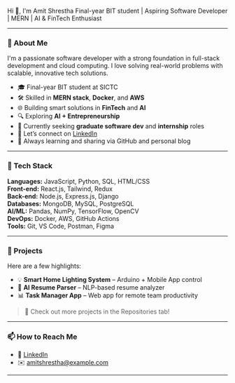 Hi 👋, I'm Amit Shrestha
Final-year BIT student | Aspiring Software Developer | MERN | AI & FinTech Enthusiast

---

### 🌸 About Me

I'm a passionate software developer with a strong foundation in full-stack development and cloud computing. I love solving real-world problems with scalable, innovative tech solutions.

- 🎓 Final-year BIT student at SICTC  
- 🛠️ Skilled in **MERN stack**, **Docker**, and **AWS**
- 🌐 Building smart solutions in **FinTech** and **AI**
- 🔍 Exploring **AI + Entrepreneurship**
- 🚀 Currently seeking **graduate software dev** and **internship** roles  
- 💬 Let’s connect on [LinkedIn](https://www.linkedin.com/in/your-profile)  
- 🧠 Always learning and sharing via GitHub and personal blog

---

### 🚀 Tech Stack

**Languages:** JavaScript, Python, SQL, HTML/CSS  
**Front-end:** React.js, Tailwind, Redux  
**Back-end:** Node.js, Express.js, Django  
**Databases:** MongoDB, MySQL, PostgreSQL  
**AI/ML:** Pandas, NumPy, TensorFlow, OpenCV  
**DevOps:** Docker, AWS, GitHub Actions  
**Tools:** Git, VS Code, Postman, Figma  

---

### 📌 Projects

Here are a few highlights:

- 💡 **Smart Home Lighting System** – Arduino + Mobile App control  
- 🧠 **AI Resume Parser** – NLP-based resume analyzer  
- 📊 **Task Manager App** – Web app for remote team productivity  

> 🔗 Check out more projects in the Repositories tab!

---

### 📫 How to Reach Me

- 💼 [LinkedIn](https://www.linkedin.com/in/your-profile)
- ✉️ amitshrestha@example.com

---

